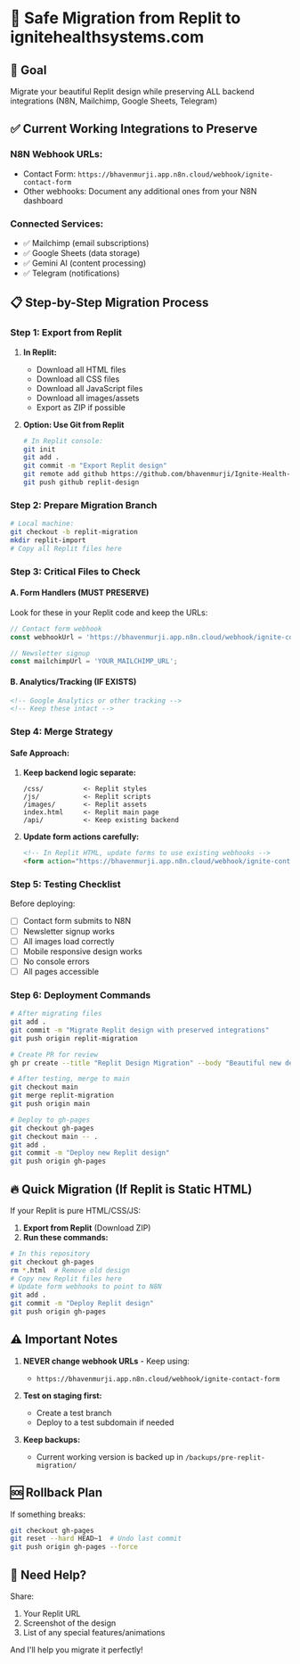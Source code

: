 # 🚀 Safe Migration from Replit to ignitehealthsystems.com

## 🎯 Goal
Migrate your beautiful Replit design while preserving ALL backend integrations (N8N, Mailchimp, Google Sheets, Telegram)

## ✅ Current Working Integrations to Preserve

### N8N Webhook URLs:
- Contact Form: `https://bhavenmurji.app.n8n.cloud/webhook/ignite-contact-form`
- Other webhooks: Document any additional ones from your N8N dashboard

### Connected Services:
- ✅ Mailchimp (email subscriptions)
- ✅ Google Sheets (data storage)
- ✅ Gemini AI (content processing)
- ✅ Telegram (notifications)

## 📋 Step-by-Step Migration Process

### Step 1: Export from Replit
1. **In Replit:**
   - Download all HTML files
   - Download all CSS files
   - Download all JavaScript files
   - Download all images/assets
   - Export as ZIP if possible

2. **Option: Use Git from Replit**
   ```bash
   # In Replit console:
   git init
   git add .
   git commit -m "Export Replit design"
   git remote add github https://github.com/bhavenmurji/Ignite-Health-Systems-Website.git
   git push github replit-design
   ```

### Step 2: Prepare Migration Branch
```bash
# Local machine:
git checkout -b replit-migration
mkdir replit-import
# Copy all Replit files here
```

### Step 3: Critical Files to Check

#### A. Form Handlers (MUST PRESERVE)
Look for these in your Replit code and keep the URLs:
```javascript
// Contact form webhook
const webhookUrl = 'https://bhavenmurji.app.n8n.cloud/webhook/ignite-contact-form';

// Newsletter signup
const mailchimpUrl = 'YOUR_MAILCHIMP_URL';
```

#### B. Analytics/Tracking (IF EXISTS)
```html
<!-- Google Analytics or other tracking -->
<!-- Keep these intact -->
```

### Step 4: Merge Strategy

#### Safe Approach:
1. **Keep backend logic separate:**
   ```
   /css/          <- Replit styles
   /js/           <- Replit scripts
   /images/       <- Replit assets
   index.html     <- Replit main page
   /api/          <- Keep existing backend
   ```

2. **Update form actions carefully:**
   ```html
   <!-- In Replit HTML, update forms to use existing webhooks -->
   <form action="https://bhavenmurji.app.n8n.cloud/webhook/ignite-contact-form" method="POST">
   ```

### Step 5: Testing Checklist

Before deploying:
- [ ] Contact form submits to N8N
- [ ] Newsletter signup works
- [ ] All images load correctly
- [ ] Mobile responsive design works
- [ ] No console errors
- [ ] All pages accessible

### Step 6: Deployment Commands

```bash
# After migrating files
git add .
git commit -m "Migrate Replit design with preserved integrations"
git push origin replit-migration

# Create PR for review
gh pr create --title "Replit Design Migration" --body "Beautiful new design with all integrations preserved"

# After testing, merge to main
git checkout main
git merge replit-migration
git push origin main

# Deploy to gh-pages
git checkout gh-pages
git checkout main -- .
git add .
git commit -m "Deploy new Replit design"
git push origin gh-pages
```

## 🔥 Quick Migration (If Replit is Static HTML)

If your Replit is pure HTML/CSS/JS:

1. **Export from Replit** (Download ZIP)
2. **Run these commands:**

```bash
# In this repository
git checkout gh-pages
rm *.html  # Remove old design
# Copy new Replit files here
# Update form webhooks to point to N8N
git add .
git commit -m "Deploy Replit design"
git push origin gh-pages
```

## ⚠️ Important Notes

1. **NEVER change webhook URLs** - Keep using:
   - `https://bhavenmurji.app.n8n.cloud/webhook/ignite-contact-form`

2. **Test on staging first:**
   - Create a test branch
   - Deploy to a test subdomain if needed

3. **Keep backups:**
   - Current working version is backed up in `/backups/pre-replit-migration/`

## 🆘 Rollback Plan

If something breaks:
```bash
git checkout gh-pages
git reset --hard HEAD~1  # Undo last commit
git push origin gh-pages --force
```

## 📱 Need Help?

Share:
1. Your Replit URL
2. Screenshot of the design
3. List of any special features/animations

And I'll help you migrate it perfectly!